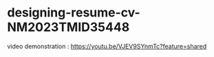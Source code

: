 # designing-resume-cv-NM2023TMID35448

video demonstration  : https://youtu.be/VJEV9SYnmTc?feature=shared
